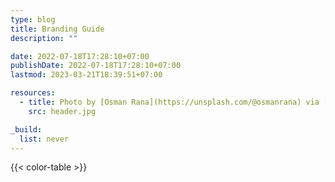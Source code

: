 ```yaml
---
type: blog
title: Branding Guide
description: ""

date: 2022-07-18T17:28:10+07:00
publishDate: 2022-07-18T17:28:10+07:00
lastmod: 2023-03-21T18:39:51+07:00

resources:
  - title: Photo by [Osman Rana](https://unsplash.com/@osmanrana) via [Unsplash](https://unsplash.com/)
    src: header.jpg

_build:
  list: never
---
```


{{< color-table >}}
